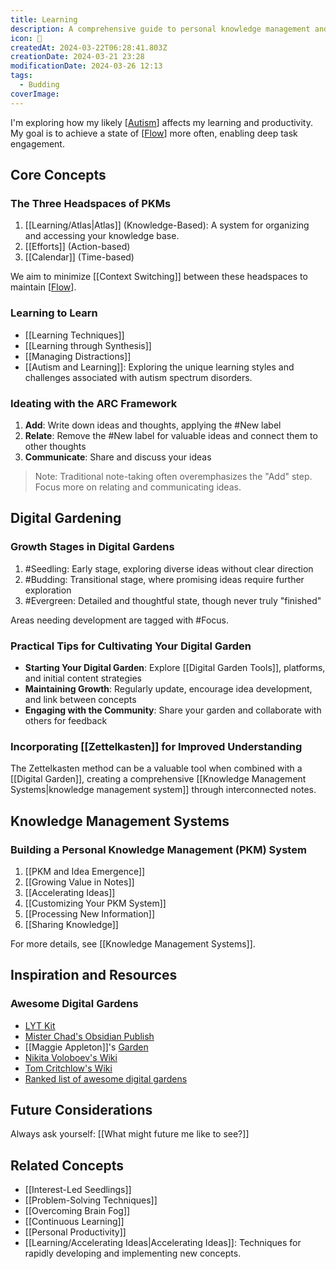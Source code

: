 ```yaml
---
title: Learning
description: A comprehensive guide to personal knowledge management and learning strategies
icon: 🧠
createdAt: 2024-03-22T06:28:41.803Z
creationDate: 2024-03-21 23:28
modificationDate: 2024-03-26 12:13
tags:
  - Budding
coverImage:
---
```

I'm exploring how my likely [[Autism]] affects my learning and productivity. My goal is to achieve a state of [[Flow]] more often, enabling deep task engagement.

## Core Concepts

### The Three Headspaces of PKMs
1. [[Learning/Atlas|Atlas]] (Knowledge-Based): A system for organizing and accessing your knowledge base.
2. [[Efforts]] (Action-based)
3. [[Calendar]] (Time-based) 

We aim to minimize [[Context Switching]] between these headspaces to maintain [[Flow]].

### Learning to Learn
- [[Learning Techniques]]
- [[Learning through Synthesis]]
- [[Managing Distractions]]
- [[Autism and Learning]]: Exploring the unique learning styles and challenges associated with autism spectrum disorders.

### Ideating with the ARC Framework
1. **Add**: Write down ideas and thoughts, applying the #New label
2. **Relate**: Remove the #New label for valuable ideas and connect them to other thoughts
3. **Communicate**: Share and discuss your ideas

> Note: Traditional note-taking often overemphasizes the "Add" step. Focus more on relating and communicating ideas.

## Digital Gardening

### Growth Stages in Digital Gardens
1. #Seedling: Early stage, exploring diverse ideas without clear direction
2. #Budding: Transitional stage, where promising ideas require further exploration
3. #Evergreen: Detailed and thoughtful state, though never truly "finished"

Areas needing development are tagged with #Focus.

### Practical Tips for Cultivating Your Digital Garden
- **Starting Your Digital Garden**: Explore [[Digital Garden Tools]], platforms, and initial content strategies
- **Maintaining Growth**: Regularly update, encourage idea development, and link between concepts
- **Engaging with the Community**: Share your garden and collaborate with others for feedback

### Incorporating [[Zettelkasten]] for Improved Understanding
The Zettelkasten method can be a valuable tool when combined with a [[Digital Garden]], creating a comprehensive [[Knowledge Management Systems|knowledge management system]] through interconnected notes.

## Knowledge Management Systems

### Building a Personal Knowledge Management (PKM) System
1. [[PKM and Idea Emergence]]
2. [[Growing Value in Notes]]
3. [[Accelerating Ideas]]
4. [[Customizing Your PKM System]]
5. [[Processing New Information]]
6. [[Sharing Knowledge]]

For more details, see [[Knowledge Management Systems]].

## Inspiration and Resources

### Awesome Digital Gardens
- [LYT Kit](https://notes.linkingyourthinking.com/Home)
- [Mister Chad's Obsidian Publish](https://publish.obsidian.md/mister_chad/welcome)
- [[Maggie Appleton]]'s [Garden](https://maggieappleton.com/garden)
- [Nikita Voloboev's Wiki](https://wiki.nikiv.dev/)
- [Tom Critchlow's Wiki](https://tomcritchlow.com/wiki/)
- [Ranked list of awesome digital gardens](https://github.com/lyz-code/best-of-digital-gardens)

## Future Considerations
Always ask yourself: [[What might future me like to see?]]

## Related Concepts
- [[Interest-Led Seedlings]]
- [[Problem-Solving Techniques]]
- [[Overcoming Brain Fog]]
- [[Continuous Learning]]
- [[Personal Productivity]]
- [[Learning/Accelerating Ideas|Accelerating Ideas]]: Techniques for rapidly developing and implementing new concepts.


[//begin]: # "Autogenerated link references for markdown compatibility"
[Autism]: Autism.md "Autism"
[Flow]: Flow.md "Flow"
[//end]: # "Autogenerated link references"

